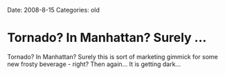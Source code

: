 Date: 2008-8-15
Categories: old

# Tornado? In Manhattan? Surely ...

Tornado? In Manhattan? Surely this is sort of marketing gimmick for some new frosty beverage - right? Then again... It is getting dark...

